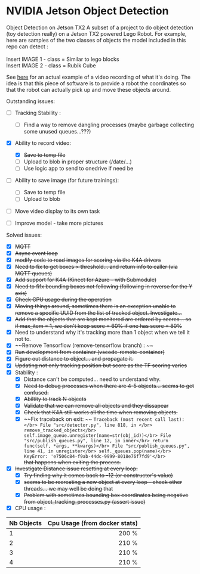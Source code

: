 # NVIDIA Jetson Object Detection
Object Detection on Jetson TX2
A subset of a project to do object detection (toy detection really) on a Jetson TX2 powered Lego Robot. For example, here are samples of the two classes of objects the model included in this repo can detect :<br>
<br>
Insert IMAGE 1 - class = Similar to lego blocks <br>
Insert IMAGE 2 - class = Rubik Cube <br>

See [here](https://www.youtube.com/watch?v=w8ZtLOhuymo) for an actual example of a video recording of what it's doing. The idea is that this piece of software is to provide a robot the coordinates so that the robot can actually pick up and move these objects around.

Outstanding issues:

- [ ] Tracking Stability :
    - [ ] Find a way to remove dangling processes (maybe garbage collecting some unused queues...???)
- [X] Ability to record video:
    - [X] ~~Save to temp file~~
    - [ ] Upload to blob in proper structure (/date/...)
    - [ ] Use logic app to send to onedrive if need be
- [ ] Ability to save image (for future trainings):
    - [ ] Save to temp file
    - [ ] Upload to blob
- [ ] Move video display to its own task
- [ ] Improve model - take more pictures


Solved issues:

- [X] ~~MQTT~~
- [X] ~~Async event loop~~
- [X] ~~modify code to read images for scoring via the K4A drivers~~
- [x] ~~Need to fix to get boxes > threshold... and return info to caller (via MQTT queues)~~
- [X] ~~Add support for K4A (Kinect for Azure - with Submodule)~~
- [X] ~~Need to fifx bounding boxes not following (following in reverse for the Y axis)~~
- [X] ~~Check CPU usage during the operation~~
- [X] ~~Moving things around, sometimes there is an exception unable to remove a specific UUID from the list of tracked object. Investigate...~~
- [X] ~~Add that the objects that are kept monitored are ordered by scores... so if max_item = 1, we don't keep score = 60% if one has score = 80%~~
- [X] Need to understand why it's tracking more than 1 object when we tell it not to.
- [X] ~~Remove Tensorflow (remove-tensorflow branch) : ~~
- [X] ~~Run development from container (vscode-remote-container)~~
- [X] ~~Figure out distance to object... and propagate it.~~
- [X] ~~Updating not only tracking position but score as the TF scoring varies~~
- [X] Stability : 
    - [X] Distance can't be computed... need to understand why.
    - [X] ~~Need to debug processes when there are 4-5 objects... seems to get confused.~~
    - [X] ~~Abiltity to track N objects~~
    - [X] ~~Validate that we can remove all objects and they dissapear~~
    - [X] ~~Check that K4A still works all the time when removing objects.~~
    - [X] ~~Fix traceback on exit: ~~
                    ```Traceback (most recent call last):</br>
                File "src/detector.py", line 818, in </br>
                remove_tracked_objects</br>
                    self.image_queue.unregister(name=str(obj_id))</br>
                File "src/publish_queues.py", line 12, in inner</br>
                    return func(self, *args, **kwargs)</br>
                File "src/publish_queues.py", line 41, in unregister</br>
                    self._queues.pop(name)</br>
KeyError: 'e7506c84-f9ab-44dc-9999-8018e76f7fd9'</br>```</br>
            ~~that happens when exiting the process.~~
- [X] ~~Investigate Distance issue resetting at every loop:~~
    - [x] ~~Try finding why it comes back to -12 (or constructor's value)~~
    - [X] ~~seems to be recreating a new object at every loop - check other threads... we may well be doing that~~
    - [X] ~~Problem with sometimes bounding box coordinates being negative from object_tracking_processes.py (assert issue)~~
- [X] CPU usage :

| Nb Objects    |   Cpu Usage (from docker stats)   |
|:--------------|----------------------------------:|
| 1             |   200 %                           |
| 2             |   210 %                           |
| 3             |   210 %                           |
| 4             |   210 %                           |



